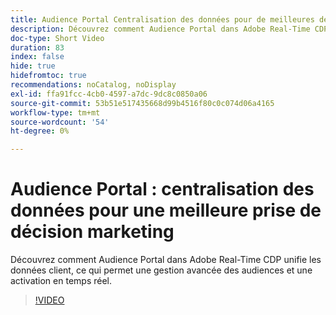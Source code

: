 ```yaml
---
title: Audience Portal Centralisation des données pour de meilleures décisions marketing
description: Découvrez comment Audience Portal dans Adobe Real-Time CDP unifie les données client, ce qui permet une gestion avancée des audiences et une activation en temps réel.
doc-type: Short Video
duration: 83
index: false
hide: true
hidefromtoc: true
recommendations: noCatalog, noDisplay
exl-id: ffa91fcc-4cb0-4597-a7dc-9dc8c0850a06
source-git-commit: 53b51e517435668d99b4516f80c0c074d06a4165
workflow-type: tm+mt
source-wordcount: '54'
ht-degree: 0%

---
```


# Audience Portal : centralisation des données pour une meilleure prise de décision marketing

Découvrez comment Audience Portal dans Adobe Real-Time CDP unifie les données client, ce qui permet une gestion avancée des audiences et une activation en temps réel.

<!-- 72_S508_3442517_82_audience-portal-centralizing-data-for-better-marketing-decisions -->
>[!VIDEO](https://video.tv.adobe.com/v/3458185/?learn=on&enablevpops=true)
